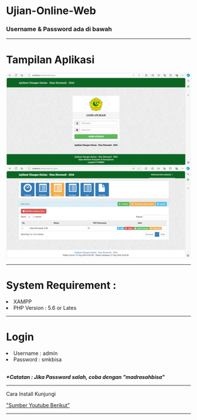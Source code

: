 # Ujian-Online-Web
<h3>Username & Password ada di bawah</h3>
<hr>
<h1>Tampilan Aplikasi</h1>
<img src="https://github.com/rian-98/Ujian-Online-Web/blob/main/01.png">
<img src="https://github.com/rian-98/Ujian-Online-Web/blob/main/02.png">
<hr>
<h1>System Requirement :</h1>
<li>XAMPP</li>
<li>PHP Version : 5.6 or Lates</li>
<hr>
<h1>Login</h1>
<li>Username : admin</li>
<li>Password : smkbisa</li>
<br>
<p><i><b>*Catatan : Jika Password salah, coba dengan "madrasahbisa"</b></i></p>
<hr>
<p>Cara Install Kunjungi</p>
    <a href="https://www.youtube.com/watch?v=IgYnVPPTjBE&t=1849s" target="_blank">"Sumber Youtube Berikut"</a>

<hr>